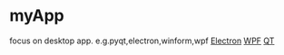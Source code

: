 # myApp

focus on desktop app. e.g.pyqt,electron,winform,wpf
<a href="https://www.electronjs.org">Electron</a>
<a href="https://learn.microsoft.com/zh-cn/dotnet/desktop/wpf/introduction-to-wpf?view=netframeworkdesktop-4.8&preserve-view=true">WPF</a>
<a href="https://doc.qt.io/">QT</a>
